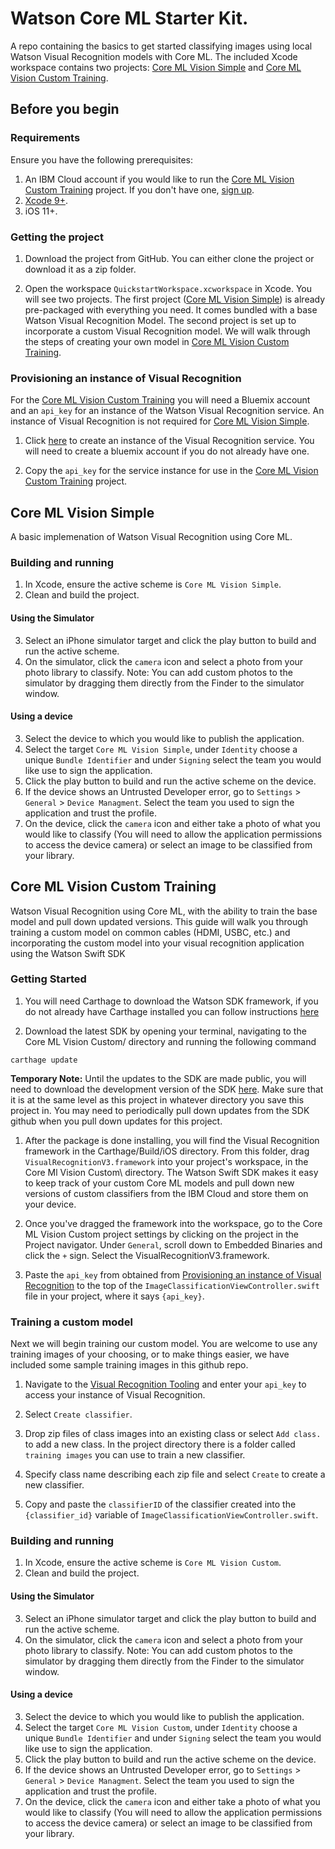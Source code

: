 # Watson Core ML Starter Kit.
A repo containing the basics to get started classifying images using local Watson Visual Recognition models with Core ML. The included Xcode workspace contains two projects: [Core ML Vision Simple](#core-ml-vision-simple) and [Core ML Vision Custom Training](#core-ml-vision-custom-training).






## Before you begin
### Requirements
Ensure you have the following prerequisites:
1. An IBM Cloud account if you would like to run the [Core ML Vision Custom Training](#core-ml-vision-custom-training) project. If you don't have one, [sign up][ibm_cloud_registration].
1. [Xcode 9+][xcode_download].
1. iOS 11+.

### Getting the project
1. Download the project from GitHub. You can either clone the project or download it as a zip folder.

1. Open the workspace `QuickstartWorkspace.xcworkspace` in Xcode. You will see two projects. The first project ([Core ML Vision Simple](#core-ml-vision-simple)) is already pre-packaged with everything you need. It comes bundled with a base Watson Visual Recognition Model. The second project is set up to incorporate a custom Visual Recognition model. We will walk through the steps of creating your own model in [Core ML Vision Custom Training](#core-ml-vision-custom-training). 

### Provisioning an instance of Visual Recognition
For the [Core ML Vision Custom Training](#core-ml-vision-custom-training) you will need a Bluemix account and an `api_key` for an instance of the Watson Visual Recognition service. An instance of Visual Recognition is not required for [Core ML Vision Simple](#core-ml-vision-simple).
1. Click <a href="https://console.bluemix.net/registration/trial/?target=%2Fdeveloper%2Fwatson%2Fcreate-project%3Fservices%3Dwatson_vision_combined%26action%3Dcreate%26hideTours%3Dtrue" target="blank">here</a> to create an instance of the Visual Recognition service. You will need to create a bluemix account if you do not already have one.

1. Copy the `api_key` for the service instance for use in the [Core ML Vision Custom Training](#core-ml-vision-custom-training) project.






## Core ML Vision Simple
A basic implemenation of Watson Visual Recognition using Core ML.

### Building and running
1. In Xcode, ensure the active scheme is `Core ML Vision Simple`.
1. Clean and build the project.

#### Using the Simulator

3. Select an iPhone simulator target and click the play button to build and run the active scheme.
4. On the simulator, click the `camera` icon and select a photo from your photo library to classify. Note: You can add custom photos to the simulator by dragging them directly from the Finder to the simulator window.

#### Using a device

3. Select the device to which you would like to publish the application. 
4. Select the target `Core ML Vision Simple`, under `Identity` choose a unique `Bundle Identifier` and under `Signing` select the team you would like use to sign the application.
5. Click the play button to build and run the active scheme on the device.
6. If the device shows an Untrusted Developer error, go to `Settings` > `General` > `Device Managment`. Select the team you used to sign the application and trust the profile.
7. On the device, click the `camera` icon and either take a photo of what you would like to classify (You will need to allow the application permissions to access the device camera) or select an image to be classified from your library. 






## Core ML Vision Custom Training
Watson Visual Recognition using Core ML, with the ability to train the base model and pull down updated versions. This guide will walk you through training a custom model on common cables (HDMI, USBC, etc.) and incorporating the custom model into your visual recognition application using the Watson Swift SDK

### Getting Started
1. You will need Carthage to download the Watson SDK framework, if you do not already have Carthage installed you can follow instructions [here](https://github.com/Carthage/Carthage#installing-carthage)

1. Download the latest SDK by opening your terminal, navigating to the Core ML Vision Custom/ directory and running the following command
```
carthage update
```
**Temporary Note:** Until the updates to the SDK are made public, you will need to download the development version of the SDK [here](https://github.ibm.com/watson-embed-partnerships/pluto-swift-sdk). Make sure that it is at the same level as this project in whatever directory you save this project in. You may need to periodically pull down updates from the SDK github when you pull down updates for this project.

1. After the package is done installing, you will find the Visual Recognition framework in the Carthage/Build/iOS directory. From this folder, drag `VisualRecognitionV3.framework` into your project's workspace, in the Core Ml Vision Custom\ directory. The Watson Swift SDK makes it easy to keep track of your custom Core ML models and pull down new versions of custom classifiers from the IBM Cloud and store them on your device.

1. Once you've dragged the framework into the workspace, go to the Core ML Vision Custom project settings by clicking on the project in the Project navigator. Under `General`, scroll down to Embedded Binaries and click the `+` sign. Select the VisualRecognitionV3.framework.

1. Paste the `api_key` from obtained from [Provisioning an instance of Visual Recognition](#provisioning-an-instance-of-visual-recognition) to the top of the `ImageClassificationViewController.swift` file in your project, where it says `{api_key}`. 

### Training a custom model
Next we will begin training our custom model. You are welcome to use any training images of your choosing, or to make things easier, we have included some sample training images in this github repo.

1. Navigate to the [Visual Recognition Tooling][vr_tooling] and enter your `api_key` to access your instance of Visual Recognition.

1. Select `Create classifier`.

1. Drop zip files of class images into an existing class or select `Add class.` to add a new class. In the project directory there is a folder called `training images` you can use to train a new classifier.

1. Specify class name describing each zip file and select `Create` to create a new classifier.

1. Copy and paste the `classifierID` of the classifier created into the `{classifier_id}` variable of `ImageClassificationViewController.swift`.

### Building and running
1. In Xcode, ensure the active scheme is `Core ML Vision Custom`.
1. Clean and build the project.

#### Using the Simulator

3. Select an iPhone simulator target and click the play button to build and run the active scheme.
4. On the simulator, click the `camera` icon and select a photo from your photo library to classify. Note: You can add custom photos to the simulator by dragging them directly from the Finder to the simulator window.

#### Using a device

3. Select the device to which you would like to publish the application. 
4. Select the target `Core ML Vision Custom`, under `Identity` choose a unique `Bundle Identifier` and under `Signing` select the team you would like use to sign the application.
5. Click the play button to build and run the active scheme on the device.
6. If the device shows an Untrusted Developer error, go to `Settings` > `General` > `Device Managment`. Select the team you used to sign the application and trust the profile.
7. On the device, click the `camera` icon and either take a photo of what you would like to classify (You will need to allow the application permissions to access the device camera) or select an image to be classified from your library. 

[ibm_cloud_registration]: http://bluemix.net/registration
[xcode_download]: https://developer.apple.com/xcode/downloads/
[vr_tooling]: https://watson-visual-recognition.ng.bluemix.net/